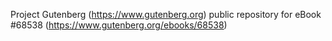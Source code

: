 Project Gutenberg (https://www.gutenberg.org) public repository for
eBook #68538 (https://www.gutenberg.org/ebooks/68538)

